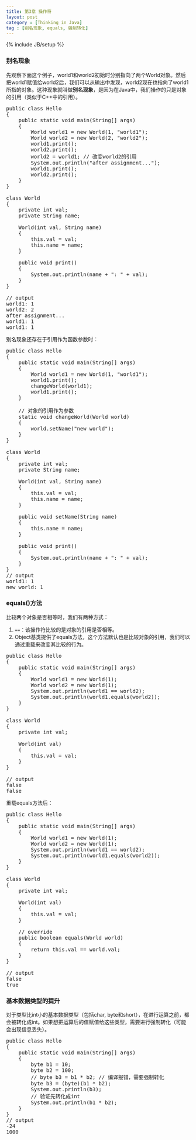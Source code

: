 ```yaml
---
title: 第3章 操作符
layout: post
category : [Thinking in Java]
tag : [别名现象, equals, 强制转化]
---
```

{% include JB/setup %}

<h3>别名现象</h3>

先观察下面这个例子，world1和world2初始时分别指向了两个World对象。然后把world1赋值给world2后，我们可以从输出中发现，world2现在也指向了world1所指的对象。这种现象就叫做**别名现象**，是因为在Java中，我们操作的只是对象的引用（类似于C++中的引用）。

<pre class="prettyprint lang-sh">
public class Hello
{
	public static void main(String[] args)
	{
		World world1 = new World(1, "world1");
		World world2 = new World(2, "world2");
		world1.print();
		world2.print();
		world2 = world1; // 改变world2的引用
		System.out.println("after assignment...");
		world1.print();
		world2.print();
	}
}

class World
{
	private int val;
	private String name;
	
	World(int val, String name)
	{
		this.val = val;
		this.name = name;
	}

	public void print()
	{
		System.out.println(name + ": " + val);
	}
}

// output
world1: 1
world2: 2
after assignment...
world1: 1
world1: 1
</pre>


别名现象还存在于引用作为函数参数时：

<pre class="prettyprint lang-sh">
public class Hello
{
	public static void main(String[] args)
	{
		World world1 = new World(1, "world1");
		world1.print();
		changeWorld(world1);
		world1.print();
	}

	// 对象的引用作为参数
	static void changeWorld(World world)
	{
		world.setName("new world");
	}
}

class World
{
	private int val;
	private String name;
	
	World(int val, String name)
	{
		this.val = val;
		this.name = name;
	}

	public void setName(String name)
	{
		this.name = name;
	}

	public void print()
	{
		System.out.println(name + ": " + val);
	}
}
// output
world1: 1
new world: 1
</pre>

<h3>equals()方法</h3>

比较两个对象是否相等时，我们有两种方式：

1. `==`：该操作符比较的是对象的引用是否相等。
2. Object基类提供了equals方法，这个方法默认也是比较对象的引用，我们可以通过重载来改变其比较的行为。

<pre class="prettyprint lang-sh">
public class Hello
{
	public static void main(String[] args)
	{
		World world1 = new World(1);
		World world2 = new World(1);
		System.out.println(world1 == world2);
		System.out.println(world1.equals(world2));
	}
}

class World
{
	private int val;
	
	World(int val)
	{
		this.val = val;
	}
}

// output
false
false
</pre>


重载equals方法后：
<pre class="prettyprint lang-sh">
public class Hello
{
	public static void main(String[] args)
	{
		World world1 = new World(1);
		World world2 = new World(1);
		System.out.println(world1 == world2);
		System.out.println(world1.equals(world2));
	}
}

class World
{
	private int val;
	
	World(int val)
	{
		this.val = val;
	}

	// override
	public boolean equals(World world)
	{
		return this.val == world.val;
	}
}

// output
false
true
</pre>

<h3>基本数据类型的提升</h3>
对于类型比int小的基本数据类型（包括char, byte和short），在进行运算之前，都会被转化成int。如果想把运算后的值赋值给这些类型，需要进行强制转化（可能会出现信息丢失）。

<pre class="prettyprint lang-sh">
public class Hello
{
	public static void main(String[] args)
	{
		byte b1 = 10;
		byte b2 = 100;
		// byte b3 = b1 * b2; // 编译报错，需要强制转化
		byte b3 = (byte)(b1 * b2);
		System.out.println(b3);
		// 验证先转化成int
		System.out.println(b1 * b2);
	}
}
// output
-24
1000
</pre>
